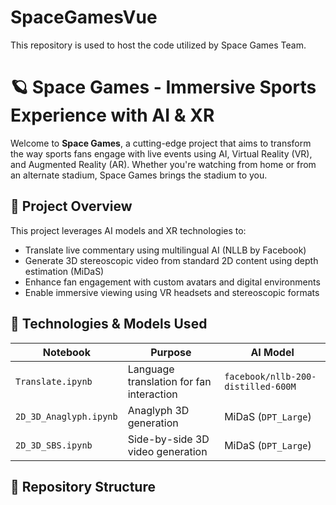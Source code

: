 # SpaceGamesVue
This repository is used to host the code utilized by Space Games Team.

# 🪐 Space Games - Immersive Sports Experience with AI & XR

Welcome to **Space Games**, a cutting-edge project that aims to transform the way sports fans engage with live events using AI, Virtual Reality (VR), and Augmented Reality (AR). Whether you're watching from home or from an alternate stadium, Space Games brings the stadium to you.

## 🚀 Project Overview

This project leverages AI models and XR technologies to:

- Translate live commentary using multilingual AI (NLLB by Facebook)
- Generate 3D stereoscopic video from standard 2D content using depth estimation (MiDaS)
- Enhance fan engagement with custom avatars and digital environments
- Enable immersive viewing using VR headsets and stereoscopic formats

## 🧠 Technologies & Models Used

| Notebook | Purpose | AI Model |
|----------|---------|----------|
| `Translate.ipynb` | Language translation for fan interaction | `facebook/nllb-200-distilled-600M` |
| `2D_3D_Anaglyph.ipynb` | Anaglyph 3D generation | MiDaS (`DPT_Large`) |
| `2D_3D_SBS.ipynb` | Side-by-side 3D video generation | MiDaS (`DPT_Large`) |

## 📂 Repository Structure

